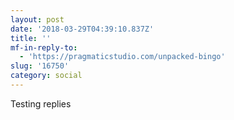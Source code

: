 ```yaml
---
layout: post
date: '2018-03-29T04:39:10.837Z'
title: ''
mf-in-reply-to:
  - 'https://pragmaticstudio.com/unpacked-bingo'
slug: '16750'
category: social
---
```

Testing replies
